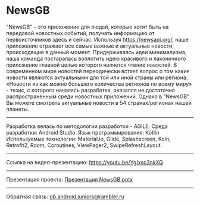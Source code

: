 # NewsGB
"NewsGB" – это приложение для людей, которые хотят быть на передовой новостных событий, получать информацию от первоисточников здесь и сейчас. 
Используя https://newsapi.org/, наше приложение отражает все самые важные и актуальные новости, происходящие в данный момент. 
Придерживаясь идеи минимализма, наша команда постаралась воплотить идею красивого и лаконичного приложение главной целью которого является чтение новостей.
В современном мире новостей переодически встает вопрос о том какие новости являются актуальными для той или иной страны или региона. 
«Новости из как можно большего количества регионов по всему миру» - тезис, с которого началась разработка, оказался не достаточно распространенным 
среди новостных приложений. 
Однако в "NewsGB" Вы можете смотреть актуальные новости в 54 странах/регионах нашей планеты.
______________________________________________________________________________________________________________________________________________________________

Разработка велась по методологии разработки - AGILE.
Среда разработки:  Android Studio.
Язык программирования: Kotlin 
Используемые технологии:
Material.io, Glide, Splashscreen, Koin, Retrofit2, Room, Coroutines, ViewPager2, SwipeRefreshLayout.
______________________________________________________________________________________________________________________________________________________________

Ссылка на видео-презентацию:
https://youtu.be/YgIxsc3nkXQ
______________________________________________________________________________________________________________________________________________________________

Презентация проекта:
[Презентация NewsGB.pptx](https://github.com/gb-android-juniors/NewsGB/files/9301659/NewsGB.pptx)
______________________________________________________________________________________________________________________________________________________________


Обратная связь: gb.android.juniors@rambler.ru
